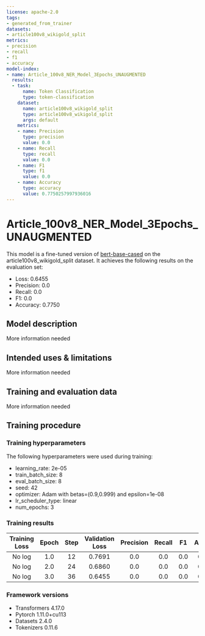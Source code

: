 ```yaml
---
license: apache-2.0
tags:
- generated_from_trainer
datasets:
- article100v8_wikigold_split
metrics:
- precision
- recall
- f1
- accuracy
model-index:
- name: Article_100v8_NER_Model_3Epochs_UNAUGMENTED
  results:
  - task:
      name: Token Classification
      type: token-classification
    dataset:
      name: article100v8_wikigold_split
      type: article100v8_wikigold_split
      args: default
    metrics:
    - name: Precision
      type: precision
      value: 0.0
    - name: Recall
      type: recall
      value: 0.0
    - name: F1
      type: f1
      value: 0.0
    - name: Accuracy
      type: accuracy
      value: 0.7750257997936016
---
```


<!-- This model card has been generated automatically according to the information the Trainer had access to. You
should probably proofread and complete it, then remove this comment. -->

# Article_100v8_NER_Model_3Epochs_UNAUGMENTED

This model is a fine-tuned version of [bert-base-cased](https://huggingface.co/bert-base-cased) on the article100v8_wikigold_split dataset.
It achieves the following results on the evaluation set:
- Loss: 0.6455
- Precision: 0.0
- Recall: 0.0
- F1: 0.0
- Accuracy: 0.7750

## Model description

More information needed

## Intended uses & limitations

More information needed

## Training and evaluation data

More information needed

## Training procedure

### Training hyperparameters

The following hyperparameters were used during training:
- learning_rate: 2e-05
- train_batch_size: 8
- eval_batch_size: 8
- seed: 42
- optimizer: Adam with betas=(0.9,0.999) and epsilon=1e-08
- lr_scheduler_type: linear
- num_epochs: 3

### Training results

| Training Loss | Epoch | Step | Validation Loss | Precision | Recall | F1  | Accuracy |
|:-------------:|:-----:|:----:|:---------------:|:---------:|:------:|:---:|:--------:|
| No log        | 1.0   | 12   | 0.7691          | 0.0       | 0.0    | 0.0 | 0.7750   |
| No log        | 2.0   | 24   | 0.6860          | 0.0       | 0.0    | 0.0 | 0.7750   |
| No log        | 3.0   | 36   | 0.6455          | 0.0       | 0.0    | 0.0 | 0.7750   |


### Framework versions

- Transformers 4.17.0
- Pytorch 1.11.0+cu113
- Datasets 2.4.0
- Tokenizers 0.11.6
